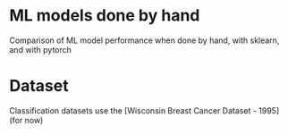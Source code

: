 # ML models done by hand
Comparison of ML model performance when done by hand, with sklearn, and with pytorch


# Dataset
Classification datasets use the [Wisconsin Breast Cancer Dataset - 1995] (for now)
